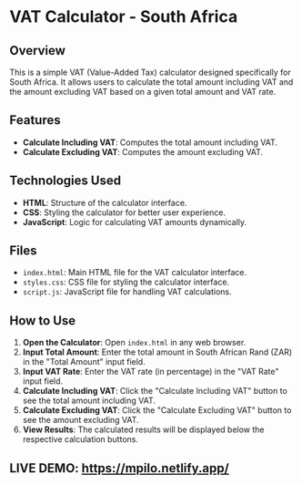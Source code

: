 # VAT Calculator - South Africa

## Overview
This is a simple VAT (Value-Added Tax) calculator designed specifically for South Africa. It allows users to calculate the total amount including VAT and the amount excluding VAT based on a given total amount and VAT rate.

## Features
- **Calculate Including VAT**: Computes the total amount including VAT.
- **Calculate Excluding VAT**: Computes the amount excluding VAT.

## Technologies Used
- **HTML**: Structure of the calculator interface.
- **CSS**: Styling the calculator for better user experience.
- **JavaScript**: Logic for calculating VAT amounts dynamically.

## Files
- `index.html`: Main HTML file for the VAT calculator interface.
- `styles.css`: CSS file for styling the calculator interface.
- `script.js`: JavaScript file for handling VAT calculations.

## How to Use
1. **Open the Calculator**: Open `index.html` in any web browser.
2. **Input Total Amount**: Enter the total amount in South African Rand (ZAR) in the "Total Amount" input field.
3. **Input VAT Rate**: Enter the VAT rate (in percentage) in the "VAT Rate" input field.
4. **Calculate Including VAT**: Click the "Calculate Including VAT" button to see the total amount including VAT.
5. **Calculate Excluding VAT**: Click the "Calculate Excluding VAT" button to see the amount excluding VAT.
6. **View Results**: The calculated results will be displayed below the respective calculation buttons.

## LIVE DEMO: https://mpilo.netlify.app/
